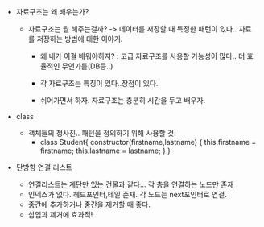 - 자료구조는 왜 배우는가?

  - 자료구조는 뭘 해주는걸까? -> 데이터를 저장할 때 특정한 패턴이 있다.. 자료를 저장하는 방법에 대한 이야기.

    - 왜 내가 이걸 배워야하지? : 고급 자료구조를 사용할 가능성이 많다.. 더 효율적인 무언가를(DB등..)
    - 각 자료구조는 특징이 있다..장점이 있다.

    - 쉬어가면서 하자. 자료구조는 충분히 시간을 두고 배우자.

- class

  - 객체들의 청사진.. 패턴을 정의하기 위해 사용할 것.
    - class Student{
      constructor(firstname,lastname) {
      this.firstname = firstname;
      this.lastname = lastname;
      }
      }

- 단방향 연결 리스트
  - 연결리스트는 계단만 있는 건물과 같다... 각 층을 연결하는 노드만 존재
  - 인덱스가 없다. 헤드포인터,테일 존재. 각 노드는 next포인터로 연결.
  - 중간에 추가하거나 중간을 제거할 때 좋다.
  - 삽입과 제거에 효과적!
